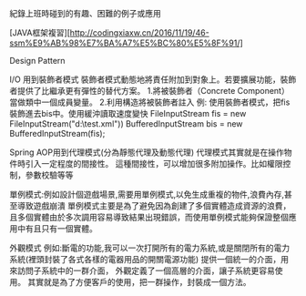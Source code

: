 紀錄上班時碰到的有趣、困難的例子或應用

[JAVA框架複習][http://codingxiaxw.cn/2016/11/19/46-ssm%E9%AB%98%E7%BA%A7%E5%BC%80%E5%8F%91/]

Design Pattern

I/O 用到裝飾者模式
裝飾者模式動態地將責任附加到對象上。若要擴展功能，裝飾者提供了比繼承更有彈性的替代方案。
1.將被裝飾者（Concrete Component）當做類中一個成員變量。
2.利用構造將被裝飾者註入
例:
使用裝飾者模式，把fis裝飾進去bis中。使用緩沖讀取速度變快
FileInputStream fis = new FileInputStream("d:\\test.xml")) 
BufferedInputStream bis = new BufferedInputStream(fis);


Spring AOP用到代理模式(分為靜態代理及動態代理)
代理模式其實就是在操作物件時引入一定程度的間接性。
這種間接性，可以增加很多附加操作。比如權限控制，參數校驗等等


單例模式:例如設計個遊戲場景,需要用單例模式,以免生成重複的物件,浪費內存,甚至導致遊戲崩潰
單例模式主要是為了避免因為創建了多個實體造成資源的浪費，
且多個實體由於多次調用容易導致結果出現錯誤，而使用單例模式能夠保證整個應用中有且只有一個實體。


外觀模式
例如:斷電的功能,我可以一次打開所有的電力系統,或是關閉所有的電力系統(裡頭封裝了各式各樣的電器用品的開關電源功能)
提供一個統一的介面，用來訪問子系統中的一群介面，
外觀定義了一個高層的介面，讓子系統更容易使用。
其實就是為了方便客戶的使用，把一群操作，封裝成一個方法。
